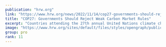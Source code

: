 ```yaml
---
publication: "hrw.org"
link: "https://www.hrw.org/news/2022/11/14/cop27-governments-should-reject-weak-carbon-market-rules"
title: "COP27: Governments Should Reject Weak Carbon Market Rules"
excerpt: "Countries attending the 27th annual United Nations climate change Conference of Parties (COP27) in Egypt should reject newly proposed recommendations for removals in a global carbon market."
image: "https://www.hrw.org/sites/default/files/styles/opengraph/public/media_2022/11/202209EHR_egypt_cop27.jpg?h=c673cd1c&itok=CR4AzpbT"
group: pro
rank: 11
---
```

